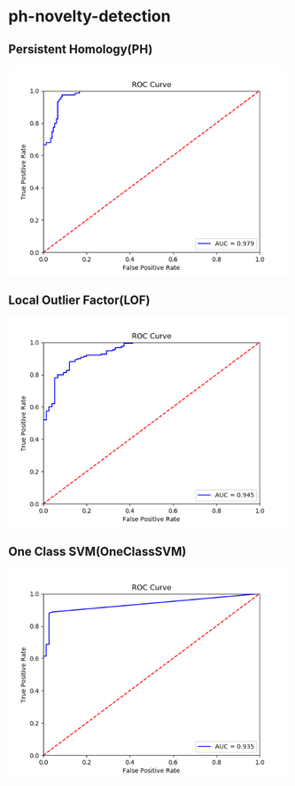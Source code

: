 # ph-novelty-detection

## Persistent Homology(PH)
![](https://raw.githubusercontent.com/xujinzh/ph-novelty-detection/master/output/ph.png)

## Local Outlier Factor(LOF)
![](https://raw.githubusercontent.com/xujinzh/ph-novelty-detection/master/output/lof.png)

## One Class SVM(OneClassSVM)
![](https://raw.githubusercontent.com/xujinzh/ph-novelty-detection/master/output/oneclasssvm.png)
